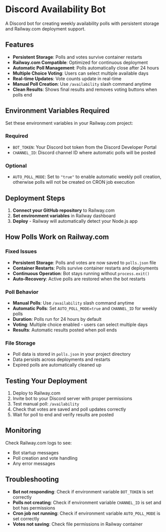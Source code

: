 # Discord Availability Bot

A Discord bot for creating weekly availability polls with persistent storage and Railway.com deployment support.

## Features

- **Persistent Storage**: Polls and votes survive container restarts
- **Railway.com Compatible**: Optimized for continuous deployment
- **Automatic Poll Management**: Polls automatically close after 24 hours
- **Multiple Choice Voting**: Users can select multiple available days
- **Real-time Updates**: Vote counts update in real-time
- **Manual Poll Creation**: Use `/availability` slash command anytime
- **Clean Results**: Shows final results and removes voting buttons when polls end

## Environment Variables Required

Set these environment variables in your Railway.com project:

### Required

- `BOT_TOKEN`: Your Discord bot token from the Discord Developer Portal
- `CHANNEL_ID`: Discord channel ID where automatic polls will be posted
  
### Optional

- `AUTO_POLL_MODE`: Set to `"true"` to enable automatic weekly poll creation, otherwise polls will not be created on CRON job execution

## Deployment Steps

1. **Connect your GitHub repository** to Railway.com
2. **Set environment variables** in Railway dashboard
3. **Deploy** - Railway will automatically detect your Node.js app

## How Polls Work on Railway.com

### Fixed Issues

- **Persistent Storage**: Polls and votes are now saved to `polls.json` file
- **Container Restarts**: Polls survive container restarts and deployments
- **Continuous Operation**: Bot stays running without `process.exit()`
- **Auto-Recovery**: Active polls are restored when the bot restarts

### Poll Behavior

- **Manual Polls**: Use `/availability` slash command anytime
- **Automatic Polls**: Set `AUTO_POLL_MODE=true` and `CHANNEL_ID` for weekly polls
- **Duration**: Polls run for 24 hours by default
- **Voting**: Multiple choice enabled - users can select multiple days
- **Results**: Automatic results posted when poll ends

### File Storage

- Poll data is stored in `polls.json` in your project directory
- Data persists across deployments and restarts
- Expired polls are automatically cleaned up

## Testing Your Deployment

1. Deploy to Railway.com
2. Invite bot to your Discord server with proper permissions
3. Test manual poll: `/availability`
4. Check that votes are saved and poll updates correctly
5. Wait for poll to end and verify results are posted

## Monitoring

Check Railway.com logs to see:

- Bot startup messages
- Poll creation and vote handling
- Any error messages

## Troubleshooting

- **Bot not responding**: Check if environment variable `BOT_TOKEN` is set correctly
- **Polls not creating**: Check if environment variable `CHANNEL_ID` is set and bot has permissions
- **Cron job not running**: Check if environment variable `AUTO_POLL_MODE` is set correctly
- **Votes not saving**: Check file permissions in Railway container
